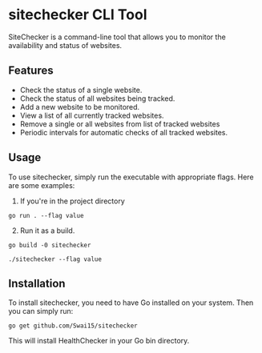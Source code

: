 # sitechecker CLI Tool

SiteChecker is a command-line tool that allows you to monitor the availability and status of websites.

## Features

- Check the status of a single website.
- Check the status of all websites being tracked.
- Add a new website to be monitored.
- View a list of all currently tracked websites.
- Remove a single or all websites from list of tracked websites
- Periodic intervals for automatic checks of all tracked websites.

## Usage

To use sitechecker, simply run the executable with appropriate flags. Here are some examples:

1. If you're in the project directory

```
go run . --flag value

```

2. Run it as a build.

```
go build -0 sitechecker

./sitechecker --flag value

```

## Installation

To install sitechecker, you need to have Go installed on your system. Then you can simply run:

```
go get github.com/Swai15/sitechecker

```

This will install HealthChecker in your Go bin directory.
